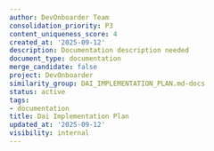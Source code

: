 ```yaml
---
author: DevOnboarder Team
consolidation_priority: P3
content_uniqueness_score: 4
created_at: '2025-09-12'
description: Documentation description needed
document_type: documentation
merge_candidate: false
project: DevOnboarder
similarity_group: DAI_IMPLEMENTATION_PLAN.md-docs
status: active
tags:
- documentation
title: Dai Implementation Plan
updated_at: '2025-09-12'
visibility: internal
---
```


